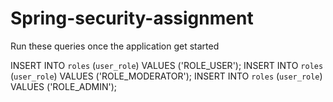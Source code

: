 # Spring-security-assignment
Run these queries once the application get started

INSERT INTO `roles` (`user_role`) VALUES ('ROLE_USER');
INSERT INTO `roles` (`user_role`) VALUES ('ROLE_MODERATOR');
INSERT INTO `roles` (`user_role`) VALUES ('ROLE_ADMIN');
